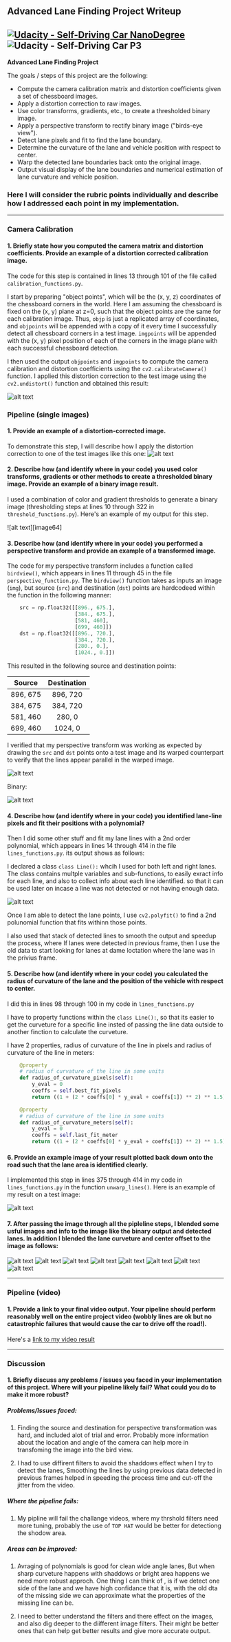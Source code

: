 ## Advanced Lane Finding Project Writeup
[![Udacity - Self-Driving Car NanoDegree](https://s3.amazonaws.com/udacity-sdc/github/shield-carnd.svg)](http://www.udacity.com/drive)
![Udacity - Self-Driving Car P3](https://img.shields.io/badge/Status-Pass-green.svg)
---

**Advanced Lane Finding Project**

The goals / steps of this project are the following:

* Compute the camera calibration matrix and distortion coefficients given a set of chessboard images.
* Apply a distortion correction to raw images.
* Use color transforms, gradients, etc., to create a thresholded binary image.
* Apply a perspective transform to rectify binary image ("birds-eye view").
* Detect lane pixels and fit to find the lane boundary.
* Determine the curvature of the lane and vehicle position with respect to center.
* Warp the detected lane boundaries back onto the original image.
* Output visual display of the lane boundaries and numerical estimation of lane curvature and vehicle position.

[//]: # (Image References)

[image1]: ./lines_out/stright_lines_1_bin_lanes.png
[image2]: ./lines_out/stright_lines_1_lanes.png
[image3]: ./lines_out/stright_lines_2_bin_lanes.png
[image4]: ./lines_out/stright_lines_2_lanes.png
[image5]: ./lines_out/test1_bin_lanes.png
[image6]: ./lines_out/test1_lanes.png
[image7]: ./lines_out/test2_bin_lanes.png
[image8]: ./lines_out/test2_lanes.png
[image9]: ./lines_out/test3_bin_lanes.png
[image10]: ./lines_out/test3_lanes.png
[image11]: ./lines_out/test4_bin_lanes.png
[image12]: ./lines_out/test4_lanes.png
[image13]: ./lines_out/test5_bin_lanes.png
[image14]: ./lines_out/test5_lanes.png
[image15]: ./lines_out/test6_bin_lanes.png
[image16]: ./lines_out/test6_lanes.png
[image17]: ./output_images/Undistorted_and_Warped_Image.png
[image18]: ./output_images/find_chess_corners.png
[image19]: ./output_images/gray.jpg
[image20]: ./output_images/gray.png
[image21]: ./output_images/output.png
[image22]: ./output_images/save_output_here.txt
[image23]: ./output_images/straight_lines1.jpg
[image24]: ./output_images/straight_lines2.jpg
[image25]: ./output_images/test1.jpg
[image26]: ./output_images/test2.jpg
[image27]: ./output_images/test3.jpg
[image28]: ./output_images/test4.jpg
[image29]: ./output_images/test5.jpg
[image30]: ./output_images/test6.jpg
[image31]: ./output_images/undistorted.png
[image32]: ./perspective_out/stright_lines_1.png
[image33]: ./perspective_out/stright_lines_1_bin.png
[image34]: ./perspective_out/stright_lines_2.png
[image35]: ./perspective_out/stright_lines_2_bin.png
[image36]: ./perspective_out/test1.png
[image37]: ./perspective_out/test1_bin.png
[image38]: ./perspective_out/test2.png
[image39]: ./perspective_out/test2_bin.png
[image40]: ./perspective_out/test3.png
[image41]: ./perspective_out/test3_bin.png
[image42]: ./perspective_out/test4.png
[image43]: ./perspective_out/test4_bin.png
[image44]: ./perspective_out/test5.png
[image45]: ./perspective_out/test5_bin.png
[image46]: ./perspective_out/test6.png
[image47]: ./perspective_out/test6_bin.png
[image48]: ./test_images/straight_lines1.jpg
[image49]: ./test_images/straight_lines2.jpg
[image50]: ./test_images/test1.jpg
[image51]: ./test_images/test2.jpg
[image52]: ./test_images/test3.jpg
[image53]: ./test_images/test4.jpg
[image54]: ./test_images/test5.jpg
[image55]: ./test_images/test6.jpg
[image56]: ./calibration_output/test1_after_calibration.jpg
[image57]: ./calibration_output/test1_before_calibration.jpg
[image58]: ./calibration_output/test2_after_calibration.jpg
[image59]: ./calibration_output/test2_before_calibration.jpg
[image60]: ./calibration_output/test3_after_calibration.jpg
[image61]: ./calibration_output/test3_before_calibration.jpg


### Here I will consider the rubric points individually and describe how I addressed each point in my implementation.  

---

### Camera Calibration

#### 1. Briefly state how you computed the camera matrix and distortion coefficients. Provide an example of a distortion corrected calibration image.

The code for this step is contained in lines 13 through 101 of the file called `calibration_functions.py`.  

I start by preparing "object points", which will be the (x, y, z) coordinates of the chessboard corners in the world. Here I am assuming the chessboard is fixed on the (x, y) plane at z=0, such that the object points are the same for each calibration image.  Thus, `objp` is just a replicated array of coordinates, and `objpoints` will be appended with a copy of it every time I successfully detect all chessboard corners in a test image.  `imgpoints` will be appended with the (x, y) pixel position of each of the corners in the image plane with each successful chessboard detection.  

I then used the output `objpoints` and `imgpoints` to compute the camera calibration and distortion coefficients using the `cv2.calibrateCamera()` function.  I applied this distortion correction to the test image using the `cv2.undistort()` function and obtained this result: 

![alt text][image17]

### Pipeline (single images)

#### 1. Provide an example of a distortion-corrected image.

To demonstrate this step, I will describe how I apply the distortion correction to one of the test images like this one:
![alt text][image56]

#### 2. Describe how (and identify where in your code) you used color transforms, gradients or other methods to create a thresholded binary image.  Provide an example of a binary image result.

I used a combination of color and gradient thresholds to generate a binary image (thresholding steps at lines 10 through 322 in `threshold_functions.py`).  Here's an example of my output for this step. 

![alt text][image64]

#### 3. Describe how (and identify where in your code) you performed a perspective transform and provide an example of a transformed image.

The code for my perspective transform includes a function called `birdview()`, which appears in lines 11 through 45 in the file `perspective_function.py`.  The `birdview()` function takes as inputs an image (`img`), but source (`src`) and destination (`dst`) points are hardcodeed within the function in the following manner:

```python
    src = np.float32([[896., 675.],
                      [384., 675.],
                      [581, 460],
                      [699, 460]])
    dst = np.float32([[896., 720.],
                      [384., 720.],
                      [280., 0.],
                      [1024., 0.]])
```

This resulted in the following source and destination points:

| Source      | Destination  | 
|:-----------:|:------------:| 
| 896, 675    | 896, 720     | 
| 384, 675    | 384, 720     |
| 581, 460    | 280, 0       |
| 699, 460    | 1024, 0      |

I verified that my perspective transform was working as expected by drawing the `src` and `dst` points onto a test image and its warped counterpart to verify that the lines appear parallel in the warped image.

![alt text][image32]

Binary:

![alt text][image33]

#### 4. Describe how (and identify where in your code) you identified lane-line pixels and fit their positions with a polynomial?

Then I did some other stuff and fit my lane lines with a 2nd order polynomial, which appears in lines 14 through 414 in the file `lines_functions.py`. its output shows as follows:

I declared a class ```class Line():``` whcih I used for both left and right lanes. The class contains multple variables and sub-functions, to easily exract info for each line, and also to collect info about each line identified. so that it can be used later on incase a line was not detected or not having enough data.

![alt text][image1]

Once I am able to detect the lane points, I use `cv2.polyfit()` to find a 2nd polunomial function that fits withinn those points.

I also used that stack of detected lines to smooth the output and speedup the process, where If lanes were detected in previous frame, then I use the old data to start looking for lanes at dame loctation where the lane was in the privius  frame.


#### 5. Describe how (and identify where in your code) you calculated the radius of curvature of the lane and the position of the vehicle with respect to center.

I did this in lines 98 through 100 in my code in `lines_functions.py`

I have to property functions within the ```class Line():```, so that its easier to get the curveture for a specific line insted of passing the line data outside to another finction to calculate the curveture.

I have 2 properties, radius of curvature of the line in pixels and radius of curvature of the line in meters:

```python
    @property
    # radius of curvature of the line in some units
    def radius_of_curvature_pixels(self):
        y_eval = 0
        coeffs = self.best_fit_pixels
        return ((1 + (2 * coeffs[0] * y_eval + coeffs[1]) ** 2) ** 1.5) / np.absolute(2 * coeffs[0])

    @property
    # radius of curvature of the line in some units
    def radius_of_curvature_meters(self):
        y_eval = 0
        coeffs = self.last_fit_meter
        return ((1 + (2 * coeffs[0] * y_eval + coeffs[1]) ** 2) ** 1.5) / np.absolute(2 * coeffs[0])
```

#### 6. Provide an example image of your result plotted back down onto the road such that the lane area is identified clearly.

I implemented this step in lines 375 through 414 in my code in `lines_functions.py` in the function `unwarp_lines()`.  Here is an example of my result on a test image:

![alt text][image2]

#### 7. After passing the image through all the pipleline steps, I blended some usful images and info to the image like the binary output and detected lanes. In addition I blended the lane curveture and center offset to the image as follows:

![alt text][image23]
![alt text][image24]
![alt text][image25]
![alt text][image26]
![alt text][image27]
![alt text][image28]
![alt text][image29]
![alt text][image30]


---

### Pipeline (video)

#### 1. Provide a link to your final video output.  Your pipeline should perform reasonably well on the entire project video (wobbly lines are ok but no catastrophic failures that would cause the car to drive off the road!).

Here's a [link to my video result](./output_videos/out_project_video_7_20190120-151914.mp4)

---

### Discussion

#### 1. Briefly discuss any problems / issues you faced in your implementation of this project.  Where will your pipeline likely fail?  What could you do to make it more robust?

##### Problems/Issues faced:

1. Finding the source and destination for perspective transformation was hard, and included alot of trial and error. Probably more information about the location and angle of the camera can help more in transfoming the image into the bird view.

2. I had to use diffirent filters to avoid the shaddows effect when I try to detect the lanes, Smoothing the lines by using previous data detected in previous frames helped in speeding the process time and cut-off the jitter from the video.

##### Where the pipeline fails:

1. My pipline will fail the challange videos, where my thrshold filters need more tuning, probably the use of `TOP HAT` would be better for detectiong the shodow area.

##### Areas can be improved:

1. Avraging of polynomials is good for clean wide angle lanes, But when sharp curveture happens with shaddows or bright area happens we need more robust approch. One thing I can think of , is if we detect one side of the lane and we have high confidance that it is, with the old dta of the missing side we can approximate what the properties of the missing line can be.

2. I need to better understand the filters and there effect on the images, and also dig deeper to the diifferent image filters. Their might be better ones that can help get better results and give more accurate output.
